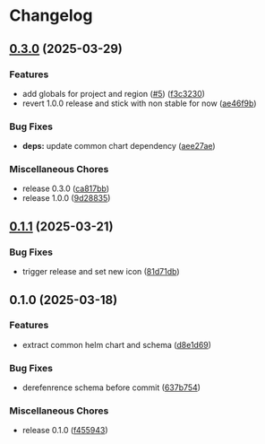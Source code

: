 # Changelog

## [0.3.0](https://github.com/helmless/google-cloudrun-charts/compare/google-cloudrun-common-v0.1.1...google-cloudrun-common-v0.3.0) (2025-03-29)


### Features

* add globals for project and region ([#5](https://github.com/helmless/google-cloudrun-charts/issues/5)) ([f3c3230](https://github.com/helmless/google-cloudrun-charts/commit/f3c3230732bc65c06c17825c7d7d46351b803033))
* revert 1.0.0 release and stick with non stable for now ([ae46f9b](https://github.com/helmless/google-cloudrun-charts/commit/ae46f9baf3016dd66f6e0dc1a9c3185c3b2a584e))


### Bug Fixes

* **deps:** update common chart dependency ([aee27ae](https://github.com/helmless/google-cloudrun-charts/commit/aee27ae4108575f429a0578c4742a17a490ff371))


### Miscellaneous Chores

* release 0.3.0 ([ca817bb](https://github.com/helmless/google-cloudrun-charts/commit/ca817bbc14b8aa186cb931188a475e414b043273))
* release 1.0.0 ([9d28835](https://github.com/helmless/google-cloudrun-charts/commit/9d28835f7d426e028019a850f9cb784341d0a898))

## [0.1.1](https://github.com/helmless/helmless/compare/google-cloudrun-common-v0.1.0...google-cloudrun-common-v0.1.1) (2025-03-21)


### Bug Fixes

* trigger release and set new icon ([81d71db](https://github.com/helmless/helmless/commit/81d71db60bcbf5f405fe8bc6711b38b3f81454f2))

## 0.1.0 (2025-03-18)


### Features

* extract common helm chart and schema ([d8e1d69](https://github.com/helmless/helmless/commit/d8e1d69f6cda8832236b2daba71f0c8439b50a8c))


### Bug Fixes

* derefenrence schema before commit ([637b754](https://github.com/helmless/helmless/commit/637b7546f2e9356d67f1b0c15b48de0031107bfa))


### Miscellaneous Chores

* release 0.1.0 ([f455943](https://github.com/helmless/helmless/commit/f455943078e9462aa1de9937a575a0f644174866))
